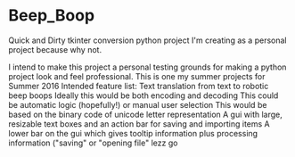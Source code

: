 # Beep_Boop
Quick and Dirty tkinter conversion python project I'm creating as a personal project because why not.

I intend to make this project a personal testing grounds for making a python project look and feel professional. This is one my summer projects for Summer 2016
Intended feature list:
  Text translation from text to robotic beep boops
    Ideally this would be both encoding and decoding
    This could be automatic logic (hopefully!) or manual user selection
    This would be based on the binary code of unicode letter representation
  A gui with large, resizable text boxes and an action bar for saving and importing items
  A lower bar on the gui which gives tooltip information plus processing information ("saving" or "opening file"
  lezz go
  
